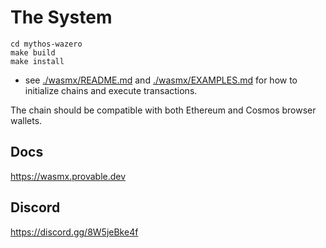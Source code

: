 # The System

```
cd mythos-wazero
make build
make install
```

* see [./wasmx/README.md](./wasmx/README.md) and [./wasmx/EXAMPLES.md](./wasmx/EXAMPLES.md) for how to initialize chains and execute transactions.

The chain should be compatible with both Ethereum and Cosmos browser wallets.

## Docs

https://wasmx.provable.dev

## Discord

https://discord.gg/8W5jeBke4f
